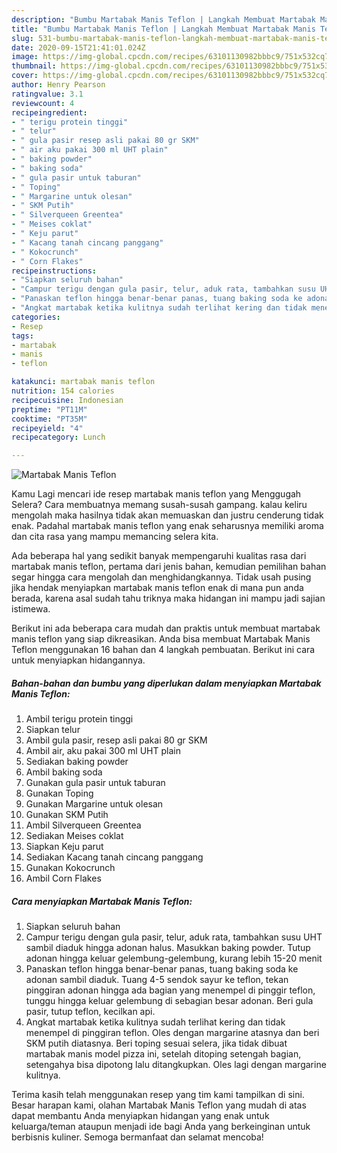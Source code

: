 ```yaml
---
description: "Bumbu Martabak Manis Teflon | Langkah Membuat Martabak Manis Teflon Yang Lezat"
title: "Bumbu Martabak Manis Teflon | Langkah Membuat Martabak Manis Teflon Yang Lezat"
slug: 531-bumbu-martabak-manis-teflon-langkah-membuat-martabak-manis-teflon-yang-lezat
date: 2020-09-15T21:41:01.024Z
image: https://img-global.cpcdn.com/recipes/63101130982bbbc9/751x532cq70/martabak-manis-teflon-foto-resep-utama.jpg
thumbnail: https://img-global.cpcdn.com/recipes/63101130982bbbc9/751x532cq70/martabak-manis-teflon-foto-resep-utama.jpg
cover: https://img-global.cpcdn.com/recipes/63101130982bbbc9/751x532cq70/martabak-manis-teflon-foto-resep-utama.jpg
author: Henry Pearson
ratingvalue: 3.1
reviewcount: 4
recipeingredient:
- " terigu protein tinggi"
- " telur"
- " gula pasir resep asli pakai 80 gr SKM"
- " air aku pakai 300 ml UHT plain"
- " baking powder"
- " baking soda"
- " gula pasir untuk taburan"
- " Toping"
- " Margarine untuk olesan"
- " SKM Putih"
- " Silverqueen Greentea"
- " Meises coklat"
- " Keju parut"
- " Kacang tanah cincang panggang"
- " Kokocrunch"
- " Corn Flakes"
recipeinstructions:
- "Siapkan seluruh bahan"
- "Campur terigu dengan gula pasir, telur, aduk rata, tambahkan susu UHT sambil diaduk hingga adonan halus. Masukkan baking powder. Tutup adonan hingga keluar gelembung-gelembung, kurang lebih 15-20 menit"
- "Panaskan teflon hingga benar-benar panas, tuang baking soda ke adonan sambil diaduk. Tuang 4-5 sendok sayur ke teflon, tekan pinggiran adonan hingga ada bagian yang menempel di pinggir teflon, tunggu hingga keluar gelembung di sebagian besar adonan. Beri gula pasir, tutup teflon, kecilkan api."
- "Angkat martabak ketika kulitnya sudah terlihat kering dan tidak menempel di pinggiran teflon. Oles dengan margarine atasnya dan beri SKM putih diatasnya. Beri toping sesuai selera, jika tidak dibuat martabak manis model pizza ini, setelah ditoping setengah bagian, setengahya bisa dipotong lalu ditangkupkan. Oles lagi dengan margarine kulitnya."
categories:
- Resep
tags:
- martabak
- manis
- teflon

katakunci: martabak manis teflon 
nutrition: 154 calories
recipecuisine: Indonesian
preptime: "PT11M"
cooktime: "PT35M"
recipeyield: "4"
recipecategory: Lunch

---
```



![Martabak Manis Teflon](https://img-global.cpcdn.com/recipes/63101130982bbbc9/751x532cq70/martabak-manis-teflon-foto-resep-utama.jpg)

Kamu Lagi mencari ide resep martabak manis teflon yang Menggugah Selera? Cara membuatnya memang susah-susah gampang. kalau keliru mengolah maka hasilnya tidak akan memuaskan dan justru cenderung tidak enak. Padahal martabak manis teflon yang enak seharusnya memiliki aroma dan cita rasa yang mampu memancing selera kita.



Ada beberapa hal yang sedikit banyak mempengaruhi kualitas rasa dari martabak manis teflon, pertama dari jenis bahan, kemudian pemilihan bahan segar hingga cara mengolah dan menghidangkannya. Tidak usah pusing jika hendak menyiapkan martabak manis teflon enak di mana pun anda berada, karena asal sudah tahu triknya maka hidangan ini mampu jadi sajian istimewa.


Berikut ini ada beberapa cara mudah dan praktis untuk membuat martabak manis teflon yang siap dikreasikan. Anda bisa membuat Martabak Manis Teflon menggunakan 16 bahan dan 4 langkah pembuatan. Berikut ini cara untuk menyiapkan hidangannya.

<!--inarticleads1-->

##### Bahan-bahan dan bumbu yang diperlukan dalam menyiapkan Martabak Manis Teflon:

1. Ambil  terigu protein tinggi
1. Siapkan  telur
1. Ambil  gula pasir, resep asli pakai 80 gr SKM
1. Ambil  air, aku pakai 300 ml UHT plain
1. Sediakan  baking powder
1. Ambil  baking soda
1. Gunakan  gula pasir untuk taburan
1. Gunakan  Toping
1. Gunakan  Margarine untuk olesan
1. Gunakan  SKM Putih
1. Ambil  Silverqueen Greentea
1. Sediakan  Meises coklat
1. Siapkan  Keju parut
1. Sediakan  Kacang tanah cincang panggang
1. Gunakan  Kokocrunch
1. Ambil  Corn Flakes




<!--inarticleads2-->

##### Cara menyiapkan Martabak Manis Teflon:

1. Siapkan seluruh bahan
1. Campur terigu dengan gula pasir, telur, aduk rata, tambahkan susu UHT sambil diaduk hingga adonan halus. Masukkan baking powder. Tutup adonan hingga keluar gelembung-gelembung, kurang lebih 15-20 menit
1. Panaskan teflon hingga benar-benar panas, tuang baking soda ke adonan sambil diaduk. Tuang 4-5 sendok sayur ke teflon, tekan pinggiran adonan hingga ada bagian yang menempel di pinggir teflon, tunggu hingga keluar gelembung di sebagian besar adonan. Beri gula pasir, tutup teflon, kecilkan api.
1. Angkat martabak ketika kulitnya sudah terlihat kering dan tidak menempel di pinggiran teflon. Oles dengan margarine atasnya dan beri SKM putih diatasnya. Beri toping sesuai selera, jika tidak dibuat martabak manis model pizza ini, setelah ditoping setengah bagian, setengahya bisa dipotong lalu ditangkupkan. Oles lagi dengan margarine kulitnya.




Terima kasih telah menggunakan resep yang tim kami tampilkan di sini. Besar harapan kami, olahan Martabak Manis Teflon yang mudah di atas dapat membantu Anda menyiapkan hidangan yang enak untuk keluarga/teman ataupun menjadi ide bagi Anda yang berkeinginan untuk berbisnis kuliner. Semoga bermanfaat dan selamat mencoba!
